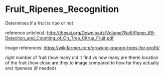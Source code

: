 # Fruit_Ripenes_Recognition
Determines if a fruit is ripe or not

reference article(s):
http://thesai.org/Downloads/Volume7No5/Paper_69-Detection_and_Counting_of_On_Tree_Citrus_Fruit.pdf


Image references:
https://wikifarmer.com/growing-orange-trees-for-profit/


right number of fruit (how many did it find vs how many are there)
location of the fruit (how close are they to image compared to how far they actually are)
ripeness (if needed)

